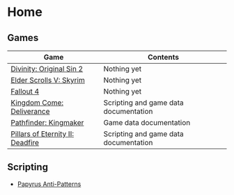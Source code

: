 <!-- TITLE: Home -->
<!-- SUBTITLE: Back home to where it all began... -->

# Home
## Games 

Game | Contents
--- | ---
[Divinity: Original Sin 2](divinity) | Nothing yet
[Elder Scrolls V: Skyrim](skyrim) | Nothing yet
[Fallout 4](fallout4) | Nothing yet
[Kingdom Come: Deliverance](kingdomcome) | Scripting and game data documentation
[Pathfinder: Kingmaker](kingmaker) | Game data documentation
[Pillars of Eternity II: Deadfire](deadfire) | Scripting and game data documentation

## Scripting

* [Papyrus Anti-Patterns](papyrus-anti-patterns)